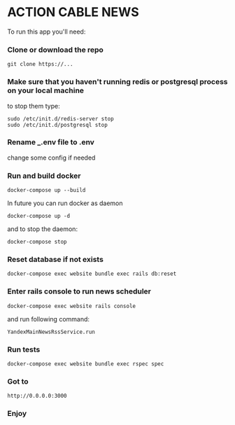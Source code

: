 # ACTION CABLE NEWS

 To run this app you'll need:

 ### Clone or download the repo
 ```
 git clone https://...
 ```
 ### Make sure that you haven't running redis or postgresql process on your local machine
 to stop them type:
 ```
 sudo /etc/init.d/redis-server stop
 sudo /etc/init.d/postgresql stop
 ```
 ### Rename _.env file to .env
 change some config if needed
 ### Run and build docker
 ```
 docker-compose up --build
 ```
 In future you can run docker as daemon
 ```
 docker-compose up -d
 ```
 and to stop the daemon:
 ```
 docker-compose stop
 ```
 ### Reset database if not exists
 ```
 docker-compose exec website bundle exec rails db:reset
 ```
 ### Enter rails console to run news scheduler
 ```
 docker-compose exec website rails console
 ```
 and run following command:
 ```
 YandexMainNewsRssService.run
 ```
 ### Run tests
 ```
 docker-compose exec website bundle exec rspec spec
 ```
 ### Got to
 ```
 http://0.0.0.0:3000
 ```
 ### Enjoy
